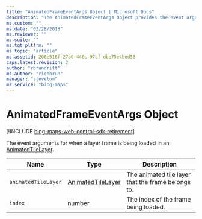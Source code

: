 ```yaml
---
title: "AnimatedFrameEventArgs Object | Microsoft Docs"
description: "The AnimatedFrameEventArgs Object provides the event arguments for when a layer frame is being loaded in an AnimatedTileLayer."
ms.custom: ""
ms.date: "02/28/2018"
ms.reviewer: ""
ms.suite: ""
ms.tgt_pltfrm: ""
ms.topic: "article"
ms.assetid: 208e516f-27a0-446c-97cf-dbe75e4bed58
caps.latest.revision: 2
author: "rbrundritt"
ms.author: "richbrun"
manager: "stevelom"
ms.service: "bing-maps"
---
```


# AnimatedFrameEventArgs Object

[!INCLUDE [bing-maps-web-control-sdk-retirement](../../includes/bing-maps-web-control-sdk-retirement.md)]

The event arguments for when a layer frame is being loaded in an [AnimatedTileLayer](animatedtilelayer-class.md).

| Name              | Type              | Description                                        |
|-------------------|-------------------|----------------------------------------------------|
| `animatedTileLayer` | [AnimatedTileLayer](animatedtilelayer-class.md) | The animated tile layer that the frame belongs to. |
| `index`             | number            | The index of the frame being loaded.               |
